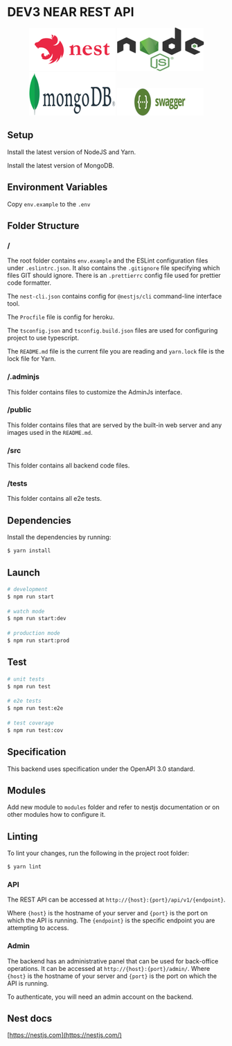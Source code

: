 # DEV3 NEAR REST API

<p align="middle">
  <a href="http://nestjs.com/" target="blank"><img src="./public/tech-stack/nestjs.png" width="200" alt="Nest Logo" /></a>
    <a href="https://nodejs.org/" target="blank"><img src="./public/tech-stack/nodejs.png" width="200" alt="Node Logo" /></a>
  <a href="https://www.mongodb.com/" target="blank"><img src="./public/tech-stack/mongo.png" width="200" alt="Mongo Logo" /></a>
    <a href="https://swagger.io/" target="blank"><img src="./public/tech-stack/swagger.png" width="200" alt="Swagger Logo" /></a>
</p>

## Setup

Install the latest version of NodeJS and Yarn.

Install the latest version of MongoDB.

## Environment Variables

Copy `env.example` to the `.env`

## Folder Structure

### /

The root folder contains `env.example` and the ESLint configuration files under `.eslintrc.json`. It also contains the `.gitignore` file specifying which files GIT should ignore.
There is an `.prettierrc` config file used for prettier code formatter.

The `nest-cli.json` contains config for `@nestjs/cli` command-line interface tool.

The `Procfile` file is config for heroku.

The `tsconfig.json` and `tsconfig.build.json` files are used for configuring project to use typescript.

The `README.md` file is the current file you are reading and `yarn.lock` file is the lock file for Yarn.

### /.adminjs

This folder contains files to customize the AdminJs interface.

### /public

This folder contains files that are served by the built-in web server and any images used in the `README.md`.

### /src

This folder contains all backend code files.

### /tests

This folder contains all e2e tests.

## Dependencies

Install the dependencies by running:

```bash
$ yarn install
```

## Launch

```bash
# development
$ npm run start

# watch mode
$ npm run start:dev

# production mode
$ npm run start:prod
```

## Test

```bash
# unit tests
$ npm run test

# e2e tests
$ npm run test:e2e

# test coverage
$ npm run test:cov
```

## Specification

This backend uses specification under the OpenAPI 3.0 standard.

## Modules

Add new module to `modules` folder and refer to nestjs documentation or on other modules how to configure it.

## Linting

To lint your changes, run the following in the project root folder:

```bash
$ yarn lint
```

### API

The REST API can be accessed at `http://{host}:{port}/api/v1/{endpoint}`.

Where `{host}` is the hostname of your server and `{port}` is the port on which the API is running. The `{endpoint}` is the specific endpoint you are attempting to access.

### Admin

The backend has an administrative panel that can be used for back-office operations. It can be accessed at `http://{host}:{port}/admin/`. Where `{host}` is the hostname of your server and `{port}` is the port on which the API is running.

To authenticate, you will need an admin account on the backend.

## Nest docs

[https://nestjs.com](https://nestjs.com/)

